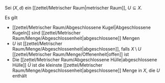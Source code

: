 Sei $(X, d)$ ein [[zettel/Metrischer Raum|metrischer Raum]], $U \subseteq X$.

Es gilt
- [[zettel/Metrischer Raum/Abgeschlossene Kugel|Abgeschlossene Kugeln]] sind [[zettel/Metrischer Raum/Menge/Abgeschlossenheit|abgeschlossene]] Mengen
- $U$ ist [[zettel/Metrischer Raum/Menge/Abgeschlossenheit|abgeschlossen]], falls $X \setminus U$ [[zettel/Metrischer Raum/Menge/Offenenheit|offen]] ist
- Die [[zettel/Metrischer Raum/Abgeschlossene Hülle|abgeschlossene Hülle]] $\bar{U}$ ist die kleinste [[zettel/Metrischer Raum/Menge/Abgeschlossenheit|abgeschlossene]] Menge in $X$, die $U$ enthält